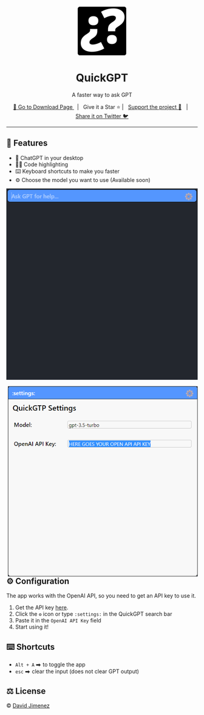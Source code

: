<p align="center">
  <a href="https://github.com/dubisdev/quickgpt">
    <img src="./src-tauri/icons/128x128.png"/>
  </a>
</p>

<h1 align="center">QuickGPT</h1>

<p align="center">A faster way to ask GPT</p>

<p align="center">
  <a href="https://github.com/dubisdev/quickgpt/releases/latest">
    🔗 Go to Download Page
  </a>
    &nbsp; | &nbsp; Give it a Star ⭐ | &nbsp;
    <a href="https://www.buymeacoffee.com/dubisdev">Support the project 🤝</a>
    &nbsp; | &nbsp;
    <a href="https://twitter.com/intent/tweet?text=I%27m%20using%20%23quickgpt%20-%20a%20faster%20way%20to%20ask%20GPT%20by%20%40dubisdev%0A%0Ahttps%3A%2F%2Fgithub.com%2Fdubisdev%2Fquickgpt">
      Share it on Twitter 🐦
    </a>
</p>

<hr />

## 🚀 Features

- 💬 ChatGPT in your desktop
- 🧑‍💻 Code highlighting
- ⌨️ Keyboard shortcuts to make you faster
- ⚙️ Choose the model you want to use (Available soon)

<p align="center">
  <img src="./assets/readmegif.gif"/>
</p>

<p align="center">
  <img align="right" width="500" src="./assets/settings.png"/>
</p>

## ⚙️ Configuration

The app works with the OpenAI API, so you need to get an API key to use it.

1. Get the API key [here](https://platform.openai.com/account/api-keys).
2. Click the `⚙️` icon or type `:settings:` in the QuickGPT search bar
3. Paste it in the `OpenAI API Key` field
4. Start using it!

## ⌨️ Shortcuts

- `Alt + A` ⮕ to toggle the app
- `esc` ⮕ clear the input (does not clear GPT output)

## ⚖️ License

© [David Jimenez](https://dubis.dev)
